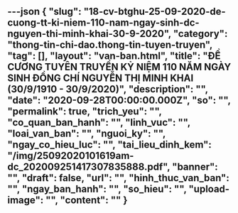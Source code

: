 ---json
{
    "slug": "18-cv-btghu-25-09-2020-de-cuong-tt-ki-niem-110-nam-ngay-sinh-dc-nguyen-thi-minh-khai-30-9-2020",
    "category": "thong-tin-chi-dao.thong-tin-tuyen-truyen",
    "tag": [],
    "layout": "van-ban.html",
    "title": "ĐỀ CƯƠNG TUYÊN TRUYỀN KỶ NIỆM 110  NĂM NGÀY SINH ĐỒNG CHÍ NGUYỄN THỊ MINH KHAI (30/9/1910 - 30/9/2020)",
    "description": "",
    "date": "2020-09-28T00:00:00.000Z",
    "so": "",
    "permalink": true,
    "trich_yeu": "",
    "co_quan_ban_hanh": "",
    "linh_vuc": "",
    "loai_van_ban": "",
    "nguoi_ky": "",
    "ngay_co_hieu_luc": "",
    "tai_lieu_dinh_kem": "/img/25092020101619am-dc_202009251417307835888.pdf",
    "banner": "",
    "draft": false,
    "url": "",
    "hinh_thuc_van_ban": "",
    "ngay_ban_hanh": "",
    "so_hieu": "",
    "upload-image": "",
    "__content__": ""
}
---
